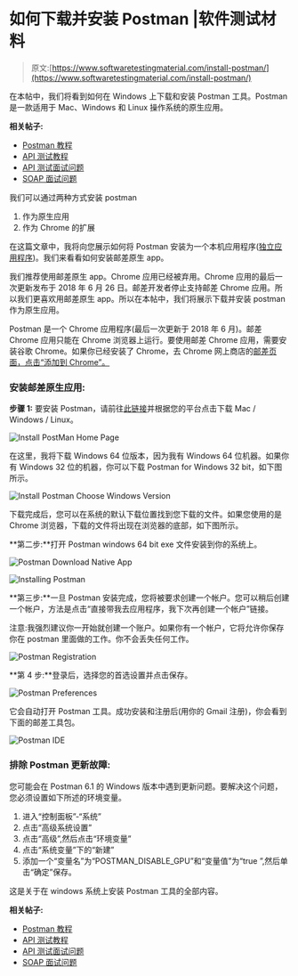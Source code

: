 # 如何下载并安装 Postman |软件测试材料

> 原文:[https://www.softwaretestingmaterial.com/install-postman/](https://www.softwaretestingmaterial.com/install-postman/)

在本帖中，我们将看到如何在 Windows 上下载和安装 Postman 工具。Postman 是一款适用于 Mac、Windows 和 Linux 操作系统的原生应用。

**相关帖子:**

*   [Postman 教程](https://www.softwaretestingmaterial.com/postman-tutorial/)
*   [API 测试教程](https://www.softwaretestingmaterial.com/api-testing/)
*   [API 测试面试问题](https://www.softwaretestingmaterial.com/api-testing-interview-questions/)
*   [SOAP 面试问题](https://www.softwaretestingmaterial.com/soap-interview-questions/)

我们可以通过两种方式安装 postman

1.  作为原生应用
2.  作为 Chrome 的扩展

在这篇文章中，我将向您展示如何将 Postman 安装为一个本机应用程序([独立应用程序](https://www.softwaretestingmaterial.com/software-architecture/))。我们来看看如何安装邮差原生 app。

我们推荐使用邮差原生 app。Chrome 应用已经被弃用。Chrome 应用的最后一次更新发布于 2018 年 6 月 26 日。邮差开发者停止支持邮差 Chrome 应用。所以我们更喜欢用邮差原生 app。所以在本帖中，我们将展示下载并安装 postman 作为原生应用。

Postman 是一个 Chrome 应用程序(最后一次更新于 2018 年 6 月)。邮差 Chrome 应用只能在 Chrome 浏览器上运行。要使用邮差 Chrome 应用，需要安装谷歌 Chrome。如果你已经安装了 Chrome，去 Chrome 网上商店的[邮差页面，点击“添加到 Chrome”。](https://chrome.google.com/webstore/detail/postman/fhbjgbiflinjbdggehcddcbncdddomop?hl=en)

### **安装邮差原生应用:**

**步骤 1:** 要安装 Postman，请前往[此链接](https://www.getpostman.com/apps)并根据您的平台点击下载 Mac / Windows / Linux。

![Install PostMan Home Page](img/edefc24c028144c06ee3ba0ddff650cd.png)

在这里，我将下载 Windows 64 位版本，因为我有 Windows 64 位机器。如果你有 Windows 32 位的机器，你可以下载 Postman for Windows 32 bit，如下图所示。

![Install Postman Choose Windows Version](img/cc2e4c1d7a5ce429e3aba20a12484f93.png)

下载完成后，您可以在系统的默认下载位置找到您下载的文件。如果您使用的是 Chrome 浏览器，下载的文件将出现在浏览器的底部，如下图所示。

**第二步:**打开 Postman windows 64 bit exe 文件安装到你的系统上。

![Postman Download Native App](img/98e24bc897f91e2826ec202192b6b563.png)

![Installing Postman](img/dc6e942a28bb7b66ac34b7125a2fb364.png)

**第三步:**一旦 Postman 安装完成，您将被要求创建一个帐户。您可以稍后创建一个帐户，方法是点击“直接带我去应用程序，我下次再创建一个帐户”链接。

注意:我强烈建议你一开始就创建一个账户。如果你有一个帐户，它将允许你保存你在 postman 里面做的工作。你不会丢失任何工作。

![Postman Registration](img/cfb9218d31c822193d43f87d1f0abf9c.png)

**第 4 步:**登录后，选择您的首选设置并点击保存。

![Postman Preferences](img/8ea8004bdaf2e61e0fdcee52a8bd5b61.png)

它会自动打开 Postman 工具。成功安装和注册后(用你的 Gmail 注册)，你会看到下面的邮差工具包。

![Postman IDE](img/c002d2c6cc7b3b91efa4e1b49b91c0d7.png)

### **排除 Postman 更新故障:**

您可能会在 Postman 6.1 的 Windows 版本中遇到更新问题。要解决这个问题，您必须设置如下所述的环境变量。

1.  进入“控制面板”-“系统”
2.  点击“高级系统设置”
3.  点击“高级”,然后点击“环境变量”
4.  点击“系统变量”下的“新建”
5.  添加一个“变量名”为“POSTMAN_DISABLE_GPU”和“变量值”为“true ”,然后单击“确定”保存。

这是关于在 windows 系统上安装 Postman 工具的全部内容。

**相关帖子:**

*   [Postman 教程](https://www.softwaretestingmaterial.com/postman-tutorial/)
*   [API 测试教程](https://www.softwaretestingmaterial.com/api-testing/)
*   [API 测试面试问题](https://www.softwaretestingmaterial.com/api-testing-interview-questions/)
*   [SOAP 面试问题](https://www.softwaretestingmaterial.com/soap-interview-questions/)